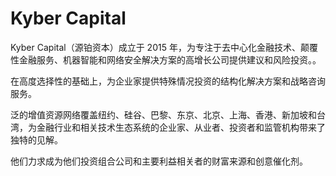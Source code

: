 # Kyber Capital

Kyber Capital（源铂资本）成立于 2015 年，为专注于去中心化金融技术、颠覆性金融服务、机器智能和网络安全解决方案的高增长公司提供建议和风险投资。。

在高度选择性的基础上，为企业家提供特殊情况投资的结构化解决方案和战略咨询服务。  

泛的增值资源网络覆盖纽约、硅谷、巴黎、东京、北京、上海、香港、新加坡和台湾，为金融行业和相关技术生态系统的企业家、从业者、投资者和监管机构带来了独特的见解。

他们力求成为他们投资组合公司和主要利益相关者的财富来源和创意催化剂。
